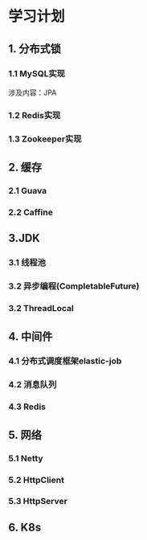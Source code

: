# 学习计划

## 1. 分布式锁
### 1.1 MySQL实现
涉及内容：JPA
### 1.2 Redis实现
### 1.3 Zookeeper实现

## 2. 缓存
### 2.1 Guava
### 2.2 Caffine

## 3.JDK
### 3.1 线程池
### 3.2 异步编程(CompletableFuture)
### 3.2 ThreadLocal

## 4. 中间件
### 4.1 分布式调度框架elastic-job
### 4.2 消息队列
### 4.3 Redis

## 5. 网络
### 5.1 Netty
### 5.2 HttpClient
### 5.3 HttpServer

## 6. K8s
